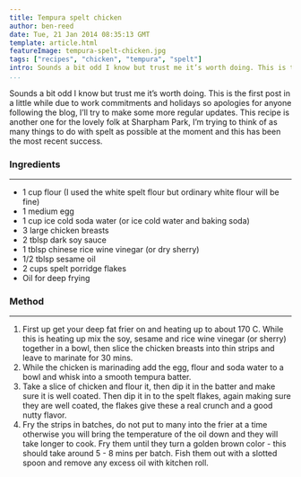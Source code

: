 ```yaml
---
title: Tempura spelt chicken
author: ben-reed
date: Tue, 21 Jan 2014 08:35:13 GMT
template: article.html
featureImage: tempura-spelt-chicken.jpg
tags: ["recipes", "chicken", "tempura", "spelt"]
intro: Sounds a bit odd I know but trust me it’s worth doing. This is the first post in a little while due to work commitments and holidays so apologies for anyone following the blog, I’ll try to make some more regular updates.
...
```


Sounds a bit odd I know but trust me it’s worth doing. This is the first post in a little while due to work commitments and holidays so apologies for anyone following the blog, I’ll try to make some more regular updates. This recipe is another one for the lovely folk at Sharpham Park, I’m trying to think of as many things to do with spelt as possible at the moment and this has been the most recent success.

### Ingredients
---

*   1 cup flour (I used the white spelt flour but ordinary white flour will be fine)
*   1 medium egg
*   1 cup ice cold soda water (or ice cold water and baking soda)
*   3 large chicken breasts
*   2 tblsp dark soy sauce
*   1 tblsp chinese rice wine vinegar (or dry sherry)
*   1/2 tblsp sesame oil
*   2 cups spelt porridge flakes
*   Oil for deep frying

### Method
---

1.  First up get your deep fat frier on and heating up to about 170 C. While this is heating up mix the soy, sesame and rice wine vinegar (or sherry) together in a bowl, then slice the chicken breasts into thin strips and leave to marinate for 30 mins.
2.  While the chicken is marinading add the egg, flour and soda water to a bowl and whisk into a smooth tempura batter.
3.  Take a slice of chicken and flour it, then dip it in the batter and make sure it is well coated. Then dip it in to the spelt flakes, again making sure they are well coated, the flakes give these a real crunch and a good nutty flavor.
4.  Fry the strips in batches, do not put to many into the frier at a time otherwise you will bring the temperature of the oil down and they will take longer to cook. Fry them until they turn a golden brown color - this should take around 5 - 8 mins per batch. Fish them out with a slotted spoon and remove any excess oil with kitchen roll.